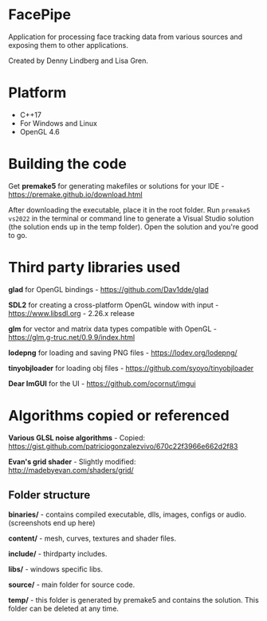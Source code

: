 # FacePipe
Application for processing face tracking data from various sources and exposing them to other applications.

Created by Denny Lindberg and Lisa Gren.

# Platform

- C++17
- For Windows and Linux
- OpenGL 4.6

# Building the code

Get **premake5** for generating makefiles or solutions for your IDE - https://premake.github.io/download.html

After downloading the executable, place it in the root folder. Run `premake5 vs2022` in the terminal or command line to generate a Visual Studio solution (the solution ends up in the temp folder). Open the solution and you're good to go.

# Third party libraries used

**glad** for OpenGL bindings - https://github.com/Dav1dde/glad

**SDL2** for creating a cross-platform OpenGL window with input - https://www.libsdl.org - 2.26.x release

**glm** for vector and matrix data types compatible with OpenGL - https://glm.g-truc.net/0.9.9/index.html

**lodepng** for loading and saving PNG files - https://lodev.org/lodepng/

**tinyobjloader** for loading obj files - https://github.com/syoyo/tinyobjloader

**Dear ImGUI** for the UI - https://github.com/ocornut/imgui

# Algorithms copied or referenced
**Various GLSL noise algorithms** - Copied: https://gist.github.com/patriciogonzalezvivo/670c22f3966e662d2f83

**Evan's grid shader** - Slightly modified: http://madebyevan.com/shaders/grid/

## Folder structure

**binaries/** - contains compiled executable, dlls, images, configs or audio. (screenshots end up here)

**content/** - mesh, curves, textures and shader files.

**include/** - thirdparty includes.

**libs/** - windows specific libs.

**source/** - main folder for source code.

**temp/** - this folder is generated by premake5 and contains the solution. This folder can be deleted at any time.